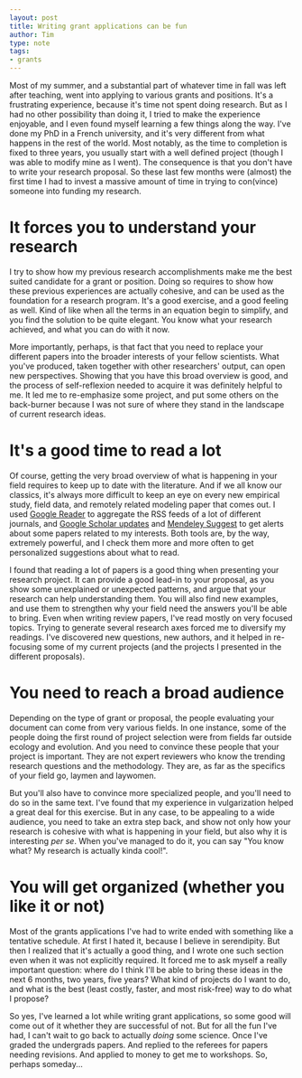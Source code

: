 ```yaml
---
layout: post
title: Writing grant applications can be fun
author: Tim
type: note
tags:
- grants
---
```


Most of my summer, and a substantial part of whatever time in fall was left after teaching, went into applying to various grants and positions. It's a frustrating experience, because it's time not spent doing research. But as I had no other possibility than doing it, I tried to make the experience enjoyable, and I even found myself learning a few things along the way. I've done my PhD in a French university, and it's very different from what happens in the rest of the world. Most notably, as the time to completion is fixed to three years, you usually start with a well defined project (though I was able to modify mine as I went). The consequence is that you don't have to write your research proposal. So these last few months were (almost) the first time I had to invest a massive amount of time in trying to con(vince) someone into funding my research.

# It forces you to understand your research

I try to show how my previous research accomplishments make me the best suited candidate for a grant or position. Doing so requires to show how these previous experiences are actually cohesive, and can be used as the foundation for a research program.  It's a good exercise, and a good feeling as well. Kind of like when all the terms in an equation begin to simplify, and you find the solution to be quite elegant. You know what your research achieved, and what you can do with it now.

More importantly, perhaps, is that fact that you need to replace your different papers into the broader interests of your fellow scientists. What you've produced, taken together with other researchers' output, can open new perspectives. Showing that you have this broad overview is good, and the process of self-reflexion needed to acquire it was definitely helpful to me. It led me to re-emphasize some project, and put some others on the back-burner because I was not sure of where they stand in the landscape of current research ideas.

# It's a good time to read a lot

Of course, getting the very broad overview of what is happening in your field requires to keep up to date with the literature. And if we all know our classics, it's always more difficult to keep an eye on every new empirical study, field data, and remotely related modeling paper that comes out. I used [Google Reader](http://www.google.com/reader/view/) to aggregate the RSS feeds of a lot of different journals, and [Google Scholar updates](http://googlescholar.blogspot.ca/2012/08/scholar-updates-making-new-connections.html) and [Mendeley Suggest](http://mystudiouslife.wordpress.com/2012/01/10/mendeley-v1-3-mendeley-suggest/) to get alerts about some papers related to my interests. Both tools are, by the way, extremely powerful, and I check them more and more often to get personalized suggestions about what to read.

I found that reading a lot of papers is a good thing when presenting your research project. It can provide a good lead-in to your proposal, as you show some unexplained or unexpected patterns, and argue that your research can help understanding them. You will also find new examples, and use them to strengthen why your field need the answers you'll be able to bring. Even when writing review papers, I've read mostly on very focused topics. Trying to generate several research axes forced me to diversify my readings. I've discovered new questions, new authors, and it helped in re-focusing some of my current projects (and the projects I presented in the different proposals).

# You need to reach a broad audience

Depending on the type of grant or proposal, the people evaluating your document can come from very various fields. In one instance, some of the people doing the first round of project selection were from fields far outside ecology and evolution. And you need to convince these people that your project is important. They are not expert reviewers who know the trending research questions and the methodology. They are, as far as the specifics of your field go, laymen and laywomen.

But you'll also have to convince more specialized people, and you'll need to do so in the same text. I've found that my experience in vulgarization helped a great deal for this exercise. But in any case, to be appealing to a wide audience, you need to take an extra step back, and show not only how your research is cohesive with what is happening in your field, but also why it is interesting *per se*. When you've managed to do it, you can say "You know what? My research is actually kinda cool!".

# You will get organized (whether you like it or not)

Most of the grants applications I've had to write ended with something like a tentative schedule. At first I hated it, because I believe in serendipity. But then I realized that it's actually a good thing, and I wrote one such section even when it was not explicitly required. It forced me to ask myself a really important question: where do I think I'll be able to bring these ideas in the next 6 months, two years, five years? What kind of projects do I want to do, and what is the best (least costly, faster, and most risk-free) way to do what I propose?

So yes, I've learned a lot while writing grant applications, so some good will come out of it whether they are successful of not. But for all the fun I've had, I can't wait to go back to actually *doing* some science. Once I've graded the undergrads papers. And replied to the referees for papers needing revisions. And applied to money to get me to workshops. So, perhaps someday...